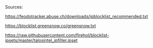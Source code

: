 Sources:

https://feodotracker.abuse.ch/downloads/ipblocklist_recommended.txt

https://blocklist.greensnow.co/greensnow.txt

https://raw.githubusercontent.com/firehol/blocklist-ipsets/master/talosintel_ipfilter.ipset
